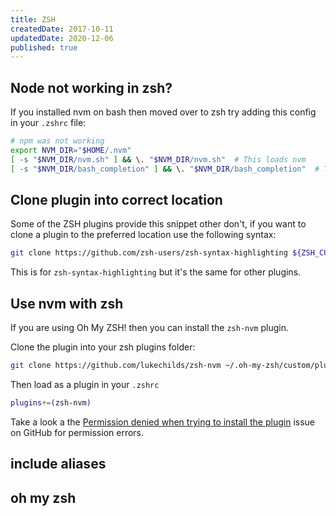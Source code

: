 ```yaml
---
title: ZSH
createdDate: 2017-10-11
updatedDate: 2020-12-06
published: true
---
```


## Node not working in zsh?

If you installed nvm on bash then moved over to zsh try adding this
config in your `.zshrc` file:

```bash
# npm was not working
export NVM_DIR="$HOME/.nvm"
[ -s "$NVM_DIR/nvm.sh" ] && \. "$NVM_DIR/nvm.sh"  # This loads nvm
[ -s "$NVM_DIR/bash_completion" ] && \. "$NVM_DIR/bash_completion"  # This loads nvm bash_completion
```

## Clone plugin into correct location

Some of the ZSH plugins provide this snippet other don't, if you want
to clone a plugin to the preferred location use the following syntax:

```bash
git clone https://github.com/zsh-users/zsh-syntax-highlighting ${ZSH_CUSTOM:-~/.oh-my-zsh/custom}/plugins/zsh-syntax-highlighting
```

This is for `zsh-syntax-highlighting` but it's the same for other
plugins.

## Use nvm with zsh

If you are using Oh My ZSH! then you can install the `zsh-nvm` plugin.

Clone the plugin into your zsh plugins folder:

```bash
git clone https://github.com/lukechilds/zsh-nvm ~/.oh-my-zsh/custom/plugins/zsh-nvm
```

Then load as a plugin in your `.zshrc`

```bash
plugins+=(zsh-nvm)
```

Take a look a the [Permission denied when trying to install the
plugin] issue on GitHub for permission errors.

## include aliases

## oh my zsh

<!-- Links -->

[`zsh-nvm`]: https://github.com/lukechilds/zsh-nvm
[permission denied when trying to install the plugin]:
  https://github.com/lukechilds/zsh-nvm/issues/14
